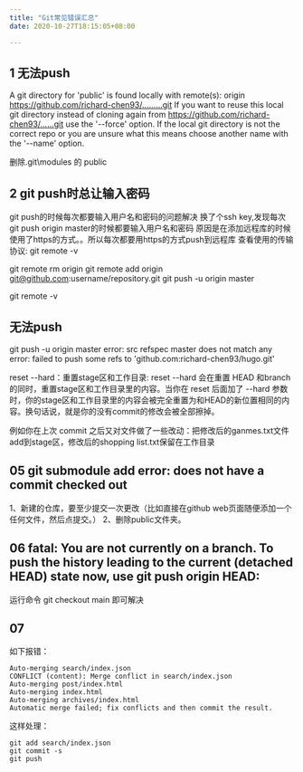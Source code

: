 ```yaml
---
title: "Git常见错误汇总"
date: 2020-10-27T18:15:05+08:00

---
```


## 1 无法push
A git directory for 'public' is found locally with remote(s):
  origin        https://github.com/richard-chen93/.........git
If you want to reuse this local git directory instead of cloning again from
  https://github.com/richard-chen93/......git
use the '--force' option. If the local git directory is not the correct repo
or you are unsure what this means choose another name with the '--name' option.

删除.git\modules 的 public

## 2 git push时总让输入密码
git push的时候每次都要输入用户名和密码的问题解决
换了个ssh key,发现每次git push origin master的时候都要输入用户名和密码
原因是在添加远程库的时候使用了https的方式。。所以每次都要用https的方式push到远程库
查看使用的传输协议:
git remote -v

git remote rm origin
git remote add origin git@github.com:username/repository.git
git push -u origin master

git remote -v


## 无法push 
git push -u origin master
error: src refspec master does not match any
error: failed to push some refs to 'github.com:richard-chen93/hugo.git'

reset --hard：重置stage区和工作目录:
reset --hard 会在重置 HEAD 和branch的同时，重置stage区和工作目录里的内容。当你在 reset 后面加了 --hard 参数时，你的stage区和工作目录里的内容会被完全重置为和HEAD的新位置相同的内容。换句话说，就是你的没有commit的修改会被全部擦掉。

例如你在上次 commit 之后又对文件做了一些改动：把修改后的ganmes.txt文件add到stage区，修改后的shopping list.txt保留在工作目录

## 05 git submodule add error: does not have a commit checked out
1、新建的仓库，要至少提交一次更改（比如直接在github web页面随便添加一个任何文件，然后点提交。）
2、删除public文件夹。


## 06 fatal: You are not currently on a branch. To push the history leading to the current (detached HEAD) state now, use      git push origin HEAD:<name-of-remote-branch>

运行命令
git checkout main
即可解决

## 07
如下报错：
```
Auto-merging search/index.json
CONFLICT (content): Merge conflict in search/index.json
Auto-merging post/index.html
Auto-merging index.html
Auto-merging archives/index.html
Automatic merge failed; fix conflicts and then commit the result.
```
这样处理：
```
git add search/index.json
git commit -s
git push

```


                
